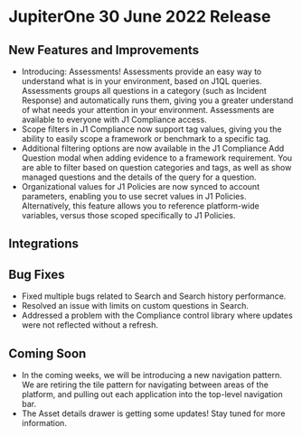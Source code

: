 # JupiterOne 30 June 2022 Release

## New Features and Improvements
-  Introducing: Assessments! Assessments provide an easy way to understand what is in your environment, based on J1QL queries. Assessments groups all questions in a category (such as Incident Response) and automatically runs them, giving you a greater understand of what needs your attention in your environment. Assessments are available to everyone with J1 Compliance access.
-  Scope filters in J1 Compliance now support tag values, giving you the ability to easily scope a framework or benchmark to a specific tag. 
-  Additional filtering options are now available in the J1 Compliance Add Question modal when adding evidence to a framework requirement. You are able to filter based on question categories and tags, as well as show managed questions and the details of the query for a question. 
-  Organizational values for J1 Policies are now synced to account parameters, enabling you to use secret values in J1 Policies. Alternatively, this feature allows you to reference platform-wide variables, versus those scoped specifically to J1 Policies. 

## Integrations



## Bug Fixes
- Fixed multiple bugs related to Search and Search history performance. 
- Resolved an issue with limits on custom questions in Search.
- Addressed a problem with the Compliance control library where updates were not reflected without a refresh.

## Coming Soon
- In the coming weeks, we will be introducing a new navigation pattern. We are retiring the tile pattern for navigating between areas of the platform, and pulling out each application into the top-level navigation bar. 
- The Asset details drawer is getting some updates! Stay tuned for more information. 

